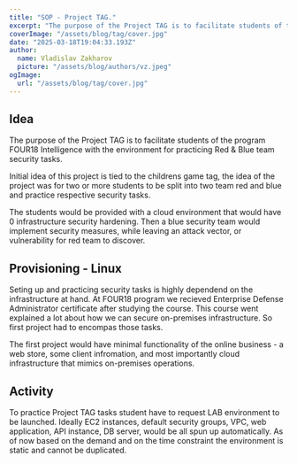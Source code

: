 ```yaml
---
title: "SOP - Project TAG."
excerpt: "The purpose of the Project TAG is to facilitate students of the program FOUR18 Intelligence with the environment for practicing Red & Blue team security tasks."
coverImage: "/assets/blog/tag/cover.jpg"
date: "2025-03-18T19:04:33.193Z"
author:
  name: Vladislav Zakharov
  picture: "/assets/blog/authors/vz.jpeg"
ogImage:
  url: "/assets/blog/tag/cover.jpg"
---
```

## Idea

The purpose of the Project TAG is to facilitate students of the program FOUR18 Intelligence with the environment for practicing Red & Blue team security tasks.

Initial idea of this project is tied to the childrens game tag, the idea of the project was for two or more students to be split into two team red and blue and practice respective security tasks.

The students would be provided with a cloud environment that would have 0 infrastructure security hardening. Then a blue security team would implement security measures, while leaving an attack vector, or vulnerability for red team to discover.

## Provisioning - Linux

Seting up and practicing security tasks is highly dependend on the infrastructure at hand. At FOUR18 program we recieved Enterprise Defense Administrator certificate after studying the course. This course went explained a lot about how we can secure on-premises infrastructure. So first project had to encompas those tasks.

The first project would have minimal functionality of the online business - a web store, some client infromation, and most importantly cloud infrastructure that mimics on-premises operations.

## Activity

To practice Project TAG tasks student have to request LAB environment to be launched. Ideally EC2 instances, default security groups, VPC, web application, API instance, DB server, would be all spun up automatically. As of now based on the demand and on the time constraint the environment is static and cannot be duplicated. 